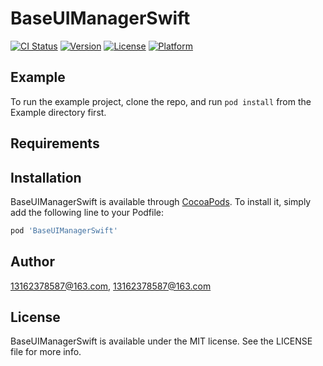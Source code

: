 # BaseUIManagerSwift

[![CI Status](https://img.shields.io/travis/13162378587@163.com/BaseUIManagerSwift.svg?style=flat)](https://travis-ci.org/13162378587@163.com/BaseUIManagerSwift)
[![Version](https://img.shields.io/cocoapods/v/BaseUIManagerSwift.svg?style=flat)](https://cocoapods.org/pods/BaseUIManagerSwift)
[![License](https://img.shields.io/cocoapods/l/BaseUIManagerSwift.svg?style=flat)](https://cocoapods.org/pods/BaseUIManagerSwift)
[![Platform](https://img.shields.io/cocoapods/p/BaseUIManagerSwift.svg?style=flat)](https://cocoapods.org/pods/BaseUIManagerSwift)

## Example

To run the example project, clone the repo, and run `pod install` from the Example directory first.

## Requirements

## Installation

BaseUIManagerSwift is available through [CocoaPods](https://cocoapods.org). To install
it, simply add the following line to your Podfile:

```ruby
pod 'BaseUIManagerSwift'
```

## Author

13162378587@163.com, 13162378587@163.com

## License

BaseUIManagerSwift is available under the MIT license. See the LICENSE file for more info.
